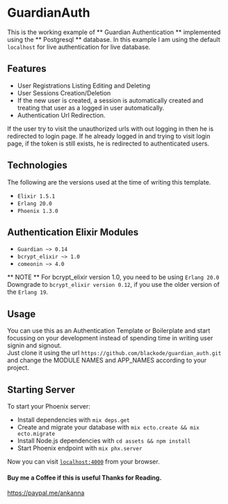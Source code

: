 # GuardianAuth
This is the working example of ** Guardian Authentication ** implemented using the ** Postgresql ** database. In this example I am using the default `localhost` for live authentication for live database. 

## Features
   * User Registrations Listing Editing and Deleting
   * User Sessions Creation/Deletion
   * If the new user is created, a session is automatically created and treating that user as a logged in user automatically.
   * Authentication Url Redirection. 
   
If the user try to visit the unauthorized urls with out logging in then he is redirected to login page. If he already logged in and trying to visit login page, if the token is still exists, he is redirected to authenticated users. 
   
## Technologies 
The following are the  versions used at the time of writing this template.             
   * `Elixir 1.5.1`
   * `Erlang 20.0`
   * `Phoenix 1.3.0`
## Authentication Elixir Modules
   * `Guardian ~> 0.14`
   * `bcrypt_elixir ~> 1.0`
   *  `comeonin ~> 4.0`             
   
** NOTE ** 
For bcrypt_elixir version 1.0, you need to be using `Erlang 20.0`                
Downgrade to `bcrypt_elixir version 0.12`, if you use the older version of the `Erlang 19`.

## Usage
You can use this as an Authentication Template or Boilerplate and start focussing on your development instead of spending time in writing 
user signin and signout.             
Just clone it using the url `https://github.com/blackode/guardian_auth.git` and change the MODULE NAMES  and APP_NAMES according to your project. 


## Starting Server    
To start your Phoenix server:

  * Install dependencies with `mix deps.get`
  * Create and migrate your database with `mix ecto.create && mix ecto.migrate`
  * Install Node.js dependencies with `cd assets && npm install`
  * Start Phoenix endpoint with `mix phx.server`

Now you can visit [`localhost:4000`](http://localhost:4000) from your browser.

#### Buy me a Coffee if this is useful Thanks for Reading.
 https://paypal.me/ankanna
